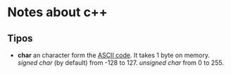 # Notes about c++
## Tipos
+ **char** an character form the [ASCII code](https://www.ascii-code.com/). It takes 1 byte on memory. *signed char* (by default) from -128 to 127. *unsigned char* from 0 to 255. 
